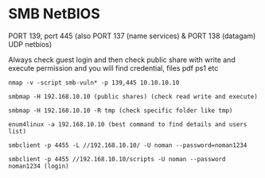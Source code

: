# SMB NetBIOS

PORT 139, port 445 (also PORT 137 (name services) & PORT 138 (datagam) UDP netbios)

Always check guest login and then check public share with write and execute permission and you will find credential, files pdf ps1 etc


    nmap -v -script smb-vuln* -p 139,445 10.10.10.10

    smbmap -H 192.168.10.10 (public shares) (check read write and execute)

    smbmap -H 192.168.10.10 -R tmp (check specific folder like tmp)

    enum4linux -a 192.168.10.10 (best command to find details and users list)

    smbclient -p 4455 -L //192.168.10.10/ -U noman --password=noman1234

    smbclient -p 4455 //192.168.10.10/scripts -U noman --password noman1234 (login)

